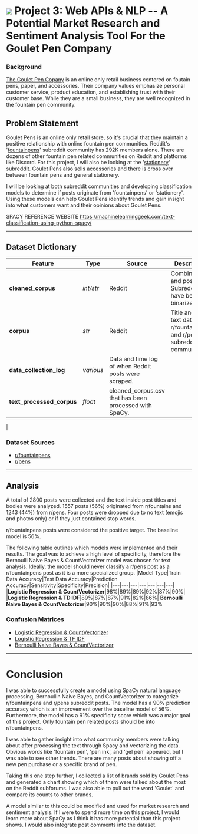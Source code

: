 # ![](https://ga-dash.s3.amazonaws.com/production/assets/logo-9f88ae6c9c3871690e33280fcf557f33.png) Project 3: Web APIs & NLP -- A Potential Market Research and Sentiment Analysis Tool For the Goulet Pen Company
### Background

[The Goulet Pen Copany](https://www.gouletpens.com/) is an online only retail business centered on foutain pens, paper, and accessories.  Their company values emphasize personal customer service, product education, and establishing trust with their customer base. While they are a small business, they are well recognized in the fountain pen community.  


## Problem Statement

Goulet Pens is an online only retail store, so it's crucial that they maintain a positive relationship with online fountain pen communities.  Reddit's '[fountainpens](https://www.reddit.com/r/fountainpens/)' subreddit community has 292K members alone.  There are dozens of other fountain pen related communities on Reddit and platforms like Discord.  For this project, I will also be looking at the '[stationery](https://www.reddit.com/r/stationery/)' subreddit.  Goulet Pens also sells accessories and there is cross over between fountain pens and general stationery.

I will be looking at both subreddit communities and developing classification models to determine if posts originate from 'fountainpens' or 'stationery'.  Using these models can help Goulet Pens identify trends and gain insight into what customers want and their opinions about Goulet Pens.

SPACY REFERENCE WEBSITE
https://machinelearninggeek.com/text-classification-using-python-spacy/

---
## Dataset Dictionary

|Feature|Type|Source|Description|
|---|---|---|---|
|**cleaned_corpus**|*int/str*|Reddit|Combined title and post data.  Subreddits have been binarized.| 
|**corpus**|*str*|Reddit|Title and post text data from r/fountainpens and r/pens subreddit communities.
|**data_collection_log**|*various*|Data and time log of when Reddit posts were scraped.
|**text_processed_corpus**|*float*|cleaned_corpus.csv that has been processed with SpaCy.
|
### Dataset Sources
- [r/fountainpens](https://www.reddit.com/r/fountainpens/)
- [r/pens](https://www.reddit.com/r/pens/)
---
## Analysis

A total of 2800 posts were collected and the text inside post titles and bodies were analyzed.  1557 posts (56%) originated from r/fountains and 1243 (44%) from r/pens.  Four posts were dropped due to no text (emojis and photos only) or if they just contained stop words.

r/fountainpens posts were considered the positive target. The baseline model is 56%.

The following table outlines which models were implemented and their results.  The goal was to achieve a high level of specificity, therefore the Bernoulli Naive Bayes & CountVectorizer model was chosen for text analysis. Ideally, the model should never classify a r/pens post as a r/fountainpens post as it is a more specialized group.
|Model Type|Train Data Accuracy|Test Data Accuracy|Prediction Accuracy|Sensitivity|Specificity|Precision|
|---|---|---|---|---|---|---|
|**Logistic Regression & CountVectorizer**|98%|89%|89%|92%|87%|90%|
|**Logistic Regression & TD IDF**|89%|87%|87%|91%|82%|86%|
**Bernoulli Naive Bayes & CountVectorizer**|90%|90%|90%|88%|91%|93%



### Confusion Matrices
* [Logistic Regression & CountVectorizer](plot_images/logreg_cvec_confusion_matrix.png)
* [Logistic Regression & TF IDF](plot_images/logreg_tfidf_confusion_matrix.png)
* [Bernoulli Naive Bayes & CountVectorizer](plot_images/bernoulli_nb_cvec_confusion_matrix.png)


---

# Conclusion

I was able to successfully create a model using SpaCy natural language processing, Bernoullin Naive Bayes, and CountVectorizer to categorize r/fountainpens and r/pens subreddit posts.  The model has a 90% prediction accuracy which is an improvement over the baseline model of 56%.  Furthermore, the model has a 91% specificity score which was a major goal of this project.  Only fountain pen related posts should be into r/fountainpens.

I was able to gather insight into what community members were talking about after processing the text through Spacy and vectorizing the data.  Obvious words like 'fountain pen', 'pen ink', and 'gel pen' appeared, but I was able to see other trends.  There are many posts about showing off a new pen purchase or a specific brand of pen.  

Taking this one step further, I collected a list of brands sold by Goulet Pens and generated a chart showing which of them were talked about the most on the Reddit subforums.  I was also able to pull out the word 'Goulet' and compare its counts to other brands.

A model similar to this could be modified and used for market research and sentiment analysis.  If I were to spend more time on this project, I would learn more about SpaCy as I think it has more potential than this project shows.  I would also integrate post comments into the dataset.